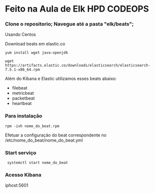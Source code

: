 # Feito na Aula de Elk HPD CODEOPS

### Clone o repositorio; Navegue até a pasta "elk/beats"; 

Usando Centos

Download beats em elastic.co

``` yum install wget java-openjdk ```

```wget https://artifacts.elastic.co/downloads/elasticsearch/elasticsearch-7.5.1-x86_64.rpm ```

Além do Kibana e Elastic utilizamos esses beats abaixo: 

- filebeat
- metricbeat 
- packetbeat 
- heartbeat

### Para instalação 

``` rpm -ivh nome_do_beat.rpm ```

Efetuar a configuração do beat correspondente no /etc/nome_do_beat/nome_do_beat.yml

### Start serviço
``` systemctl start nome_do_beat``` 

### Acesso Kibana 

iphost:5601
